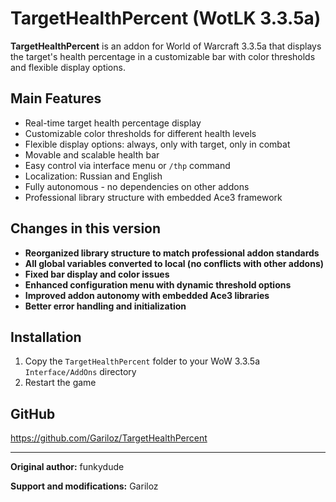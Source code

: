 # TargetHealthPercent (WotLK 3.3.5a)

**TargetHealthPercent** is an addon for World of Warcraft 3.3.5a that displays the target's health percentage in a customizable bar with color thresholds and flexible display options.

## Main Features

* Real-time target health percentage display
* Customizable color thresholds for different health levels
* Flexible display options: always, only with target, only in combat
* Movable and scalable health bar
* Easy control via interface menu or `/thp` command
* Localization: Russian and English
* Fully autonomous - no dependencies on other addons
* Professional library structure with embedded Ace3 framework

## Changes in this version

* **Reorganized library structure to match professional addon standards**
* **All global variables converted to local (no conflicts with other addons)**
* **Fixed bar display and color issues**
* **Enhanced configuration menu with dynamic threshold options**
* **Improved addon autonomy with embedded Ace3 libraries**
* **Better error handling and initialization**

## Installation

1. Copy the `TargetHealthPercent` folder to your WoW 3.3.5a `Interface/AddOns` directory
2. Restart the game

## GitHub

https://github.com/Gariloz/TargetHealthPercent

---

**Original author:** funkydude

**Support and modifications:** Gariloz
